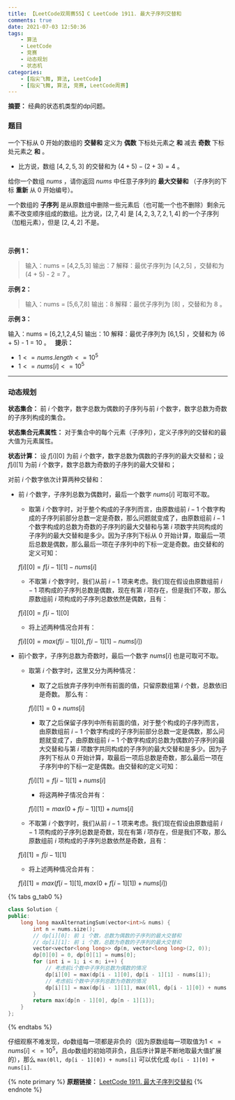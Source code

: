 ```yaml
---
title: 【LeetCode双周赛55】C LeetCode 1911. 最大子序列交替和
comments: true
date: 2021-07-03 12:50:36
tags:
    - 算法
    - LeetCode
    - 竞赛
    - 动态规划
    - 状态机
categories:
    - [指尖飞舞, 算法, LeetCode]
    - [指尖飞舞, 算法, 竞赛, LeetCode周赛]
---
```

__摘要：__
经典的状态机类型的dp问题。
<!-- more -->

### 题目

一个下标从 $0$ 开始的数组的 __交替和__ 定义为 __偶数__ 下标处元素之 __和__ 减去 __奇数__ 下标处元素之 __和__ 。

+ 比方说，数组 $[4,2,5,3]$ 的交替和为 $(4 + 5) - (2 + 3) = 4$ 。

给你一个数组 $nums$ ，请你返回 $nums$ 中任意子序列的 __最大交替和__ （子序列的下标 __重新__ 从 $0$ 开始编号）。

一个数组的 __子序列__ 是从原数组中删除一些元素后（也可能一个也不删除）剩余元素不改变顺序组成的数组。比方说，$[2,7,4]$ 是 $[4,2,3,7,2,1,4]$ 的一个子序列（加粗元素），但是 $[2,4,2]$ 不是。

 

__示例 1：__

> 输入：nums = [4,2,5,3]
输出：7
解释：最优子序列为 [4,2,5] ，交替和为 (4 + 5) - 2 = 7 。

__示例 2：__

> 输入：nums = [5,6,7,8]
输出：8
解释：最优子序列为 [8] ，交替和为 8 。

__示例 3：__

输入：nums = [6,2,1,2,4,5]
输出：10
解释：最优子序列为 [6,1,5] ，交替和为 (6 + 5) - 1 = 10 。
 
__提示：__

+ $1 <= nums.length <= 10^5$
+ $1 <= nums[i] <= 10^5$

___

### 动态规划

__状态集合：__ 前 $i$ 个数字，数字总数为偶数的子序列与前 $i$ 个数字，数字总数为奇数的子序列构成的集合。

__状态集合元素属性：__ 对于集合中的每个元素（子序列），定义子序列的交替和的最大值为元素属性。

__状态计算：__ 设 $f[i][0]$ 为前 $i$ 个数字，数字总数为偶数的子序列的最大交替和；设 $f[i][1]$ 为前 $i$ 个数字，数字总数为奇数的子序列的最大交替和；

对前 $i$ 个数字依次计算两种交替和：
+ 前 $i$ 个数字，子序列总数为偶数时，最后一个数字 $nums[i]$ 可取可不取。
    + 取第 $i$ 个数字时，对于整个构成的子序列而言，由原数组前 $i - 1$ 个数字构成的子序列前部分总数一定是奇数，那么问题就变成了，由原数组前 $i - 1$ 个数字构成的总数为奇数的子序列的最大交替和与第 $i$ 项数字共同构成的子序列的最大交替和是多少。因为子序列下标从 $0$ 开始计算，取最后一项后总数是偶数，那么最后一项在子序列中的下标一定是奇数。由交替和的定义可知：

    $f[i][0] = f[i - 1][1] - nums[i]$

    + 不取第 $i$ 个数字时，我们从前 $i - 1$ 项来考虑。我们现在假设由原数组前 $i - 1$ 项构成的子序列总数是偶数，现在有第 $i$ 项存在，但是我们不取，那么原数组前 $i$ 项构成的子序列总数依然是偶数，且有：

    $f[i][0] = f[i - 1][0]$

    + 将上述两种情况合并有：

    $f[i][0] = max(f[i - 1][0], f[i - 1][1] - nums[i])$

+ 前i个数字，子序列总数为奇数时，最后一个数字 $nums[i]$ 也是可取可不取。
    + 取第 $i$ 个数字时，这里又分为两种情况：
        + 取了之后放弃子序列中所有前面的值，只留原数组第 $i$ 个数，总数依旧是奇数。
        那么有：

        $f[i][1] = 0 + nums[i]$

        + 取了之后保留子序列中所有前面的值，对于整个构成的子序列而言，由原数组前 $i - 1$ 个数字构成的子序列前部分总数一定是偶数，那么问题就变成了，由原数组前 $i - 1$ 个数字构成的总数为偶数的子序列的最大交替和与第 $i$ 项数字共同构成的子序列的最大交替和是多少。因为子序列下标从 $0$ 开始计算，取最后一项后总数是奇数，那么最后一项在子序列中的下标一定是偶数。由交替和的定义可知：

        $f[i][1] = f[i - 1][1] + nums[i]$

        + 将这两种子情况合并有：

        $f[i][1] = max(0 + f[i - 1][1]) + nums[i]$

    + 不取第 $i$ 个数字时，我们从前 $i - 1$ 项来考虑。我们现在假设由原数组前 $i - 1$ 项构成的子序列总数是奇数，现在有第 $i$ 项存在，但是我们不取，那么原数组前 $i$ 项构成的子序列总数依然是奇数，且有：

    $f[i][1] = f[i - 1][1]$

    + 将上述两种情况合并有：

    $f[i][1] = max(f[i - 1][1], max(0 + f[i - 1][1]) + nums[i])$


{% tabs g_tab0 %}
<!-- tab C++ -->
```c++
class Solution {
public:
    long long maxAlternatingSum(vector<int>& nums) {
        int n = nums.size();
        // dp[i][0]: 前 i 个数，总数为偶数的子序列的最大交替和
        // dp[i][1]: 前 i 个数，总数为奇数的子序列的最大交替和
        vector<vector<long long>> dp(n, vector<long long>(2, 0));
        dp[0][0] = 0, dp[0][1] = nums[0];
        for (int i = 1; i < n; i++) {
            // 考虑前i个数中子序列总数为偶数的情况
            dp[i][0] = max(dp[i - 1][0], dp[i - 1][1] - nums[i]);
            // 考虑前i个数中子序列总数为奇数的情况
            dp[i][1] = max(dp[i - 1][1], max(0ll, dp[i - 1][0]) + nums[i]);
        }
        return max(dp[n - 1][0], dp[n - 1][1]);
    }
};
```
<!-- endtab -->
{% endtabs %}

仔细观察不难发现，dp数组每一项都是非负的（因为原数组每一项取值为$1 <= nums[i] <= 10^5$，且dp数组的初始项非负，且后序计算是不断地取最大值扩展的），那么 `max(0ll, dp[i - 1][0]) + nums[i]` 可以优化成 `dp[i - 1][0] + nums[i]`.

{% note primary %}
__原题链接：__ [LeetCode 1911. 最大子序列交替和](https://leetcode-cn.com/problems/maximum-alternating-subsequence-sum/)
{% endnote %}